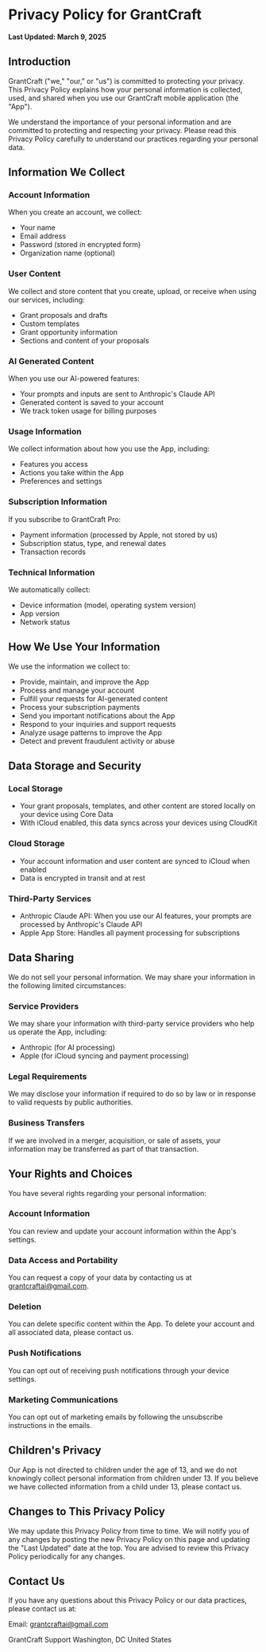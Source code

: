# Privacy Policy for GrantCraft

**Last Updated: March 9, 2025**

## Introduction

GrantCraft ("we," "our," or "us") is committed to protecting your privacy. This Privacy Policy explains how your personal information is collected, used, and shared when you use our GrantCraft mobile application (the "App").

We understand the importance of your personal information and are committed to protecting and respecting your privacy. Please read this Privacy Policy carefully to understand our practices regarding your personal data.

## Information We Collect

### Account Information
When you create an account, we collect:
- Your name
- Email address
- Password (stored in encrypted form)
- Organization name (optional)

### User Content
We collect and store content that you create, upload, or receive when using our services, including:
- Grant proposals and drafts
- Custom templates
- Grant opportunity information
- Sections and content of your proposals

### AI Generated Content
When you use our AI-powered features:
- Your prompts and inputs are sent to Anthropic's Claude API
- Generated content is saved to your account
- We track token usage for billing purposes

### Usage Information
We collect information about how you use the App, including:
- Features you access
- Actions you take within the App
- Preferences and settings

### Subscription Information
If you subscribe to GrantCraft Pro:
- Payment information (processed by Apple, not stored by us)
- Subscription status, type, and renewal dates
- Transaction records

### Technical Information
We automatically collect:
- Device information (model, operating system version)
- App version
- Network status

## How We Use Your Information

We use the information we collect to:
- Provide, maintain, and improve the App
- Process and manage your account
- Fulfill your requests for AI-generated content
- Process your subscription payments
- Send you important notifications about the App
- Respond to your inquiries and support requests
- Analyze usage patterns to improve the App
- Detect and prevent fraudulent activity or abuse

## Data Storage and Security

### Local Storage
- Your grant proposals, templates, and other content are stored locally on your device using Core Data
- With iCloud enabled, this data syncs across your devices using CloudKit

### Cloud Storage
- Your account information and user content are synced to iCloud when enabled
- Data is encrypted in transit and at rest

### Third-Party Services
- Anthropic Claude API: When you use our AI features, your prompts are processed by Anthropic's Claude API
- Apple App Store: Handles all payment processing for subscriptions

## Data Sharing

We do not sell your personal information. We may share your information in the following limited circumstances:

### Service Providers
We may share your information with third-party service providers who help us operate the App, including:
- Anthropic (for AI processing)
- Apple (for iCloud syncing and payment processing)

### Legal Requirements
We may disclose your information if required to do so by law or in response to valid requests by public authorities.

### Business Transfers
If we are involved in a merger, acquisition, or sale of assets, your information may be transferred as part of that transaction.

## Your Rights and Choices

You have several rights regarding your personal information:

### Account Information
You can review and update your account information within the App's settings.

### Data Access and Portability
You can request a copy of your data by contacting us at grantcraftai@gmail.com.

### Deletion
You can delete specific content within the App. To delete your account and all associated data, please contact us.

### Push Notifications
You can opt out of receiving push notifications through your device settings.

### Marketing Communications
You can opt out of marketing emails by following the unsubscribe instructions in the emails.

## Children's Privacy

Our App is not directed to children under the age of 13, and we do not knowingly collect personal information from children under 13. If you believe we have collected information from a child under 13, please contact us.

## Changes to This Privacy Policy

We may update this Privacy Policy from time to time. We will notify you of any changes by posting the new Privacy Policy on this page and updating the "Last Updated" date at the top. You are advised to review this Privacy Policy periodically for any changes.

## Contact Us

If you have any questions about this Privacy Policy or our data practices, please contact us at:

Email: grantcraftai@gmail.com

GrantCraft Support 
Washington, DC 
United States
